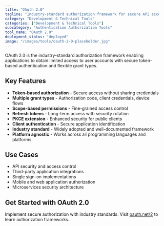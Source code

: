 ```yaml
---
title: "OAuth 2.0"
tagline: "Industry-standard authorization framework for secure API access"
category: "Development & Technical Tools"
categories: ["Development & Technical Tools"]
subcategory: "Authentication Authorization Tools"
tool_name: "OAuth 2.0"
deployment_status: "deployed"
image: "/images/tools/oauth-2-0-placeholder.jpg"
---
```

OAuth 2.0 is the industry-standard authorization framework enabling applications to obtain limited access to user accounts with secure token-based authentication and flexible grant types.

## Key Features

- **Token-based authorization** - Secure access without sharing credentials
- **Multiple grant types** - Authorization code, client credentials, device flows
- **Scope-based permissions** - Fine-grained access control
- **Refresh tokens** - Long-term access with security rotation
- **PKCE extension** - Enhanced security for public clients
- **Client authentication** - Secure application identification
- **Industry standard** - Widely adopted and well-documented framework
- **Platform agnostic** - Works across all programming languages and platforms

## Use Cases

- API security and access control
- Third-party application integrations
- Single sign-on implementations
- Mobile and web application authorization
- Microservices security architecture

## Get Started with OAuth 2.0

Implement secure authorization with industry standards. Visit [oauth.net/2](https://oauth.net/2) to learn authorization frameworks.
